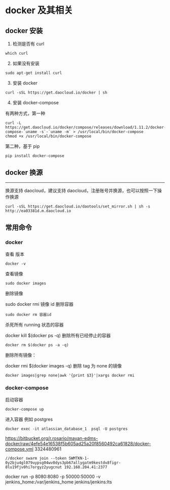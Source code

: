 # docker 及其相关

## docker 安装

1.  检测是否有 curl

```
which curl
```

2. 如果没有安装

```
sudo apt-get install curl
```

3. 安装 docker

```
curl -sSL https://get.daocloud.io/docker | sh
```

4. 安装 docker-compose

有两种方式，第一种

```
curl -L https://get.daocloud.io/docker/compose/releases/download/1.11.2/docker-compose-`uname -s`-`uname -m` > /usr/local/bin/docker-compose
chmod +x /usr/local/bin/docker-compose
```

第二种，基于 pip

```
pip install docker-compose
```

## docker 换源

---

换源支持 daocloud，建议支持 daocloud，注册账号并换源，也可以按照一下操作换源

```
curl -sSL https://get.daocloud.io/daotools/set_mirror.sh | sh -s http://ea03381d.m.daocloud.io
```

## 常用命令

### docker

查看 版本

    docker -v

查看镜像

    sudo docker images

删除镜像

sudo docker rmi 镜像 id
删除容器

    sudo docker rm 容器id

杀死所有 running 状态的容器

docker kill \$(docker ps -q)
删除所有已经停止的容器

    docker rm $(docker ps -a -q)

删除所有镜像：

docker rmi \$(docker images -q)
删除 tag 为 none 的镜像

```
docker images|grep none|awk '{print $3}'|xargs docker rmi
```

### docker-compose

启动容器

    docker-compose up

进入容器
例如 postgres

```
docker exec -it atlassian_database_1  psql -U postgres
```

https://bitbucket.org/r.rosario/mayan-edms-docker/raw/4efe54e16538f5b605ad25a20f8560492ca61828/docker-compose.yml
3324480961

```
//docker swarm join --token SWMTKN-1-0y2bju4gl079uypsg04wv0dys3pb67allygatm9kestdv8figr-8lu19fjv0hi7orgyz2yugcnut 192.168.204.41:2377
```

docker run -p 8080:8080 -p 50000:50000 -v jenkins_home:/var/jenkins_home jenkins/jenkins:lts
